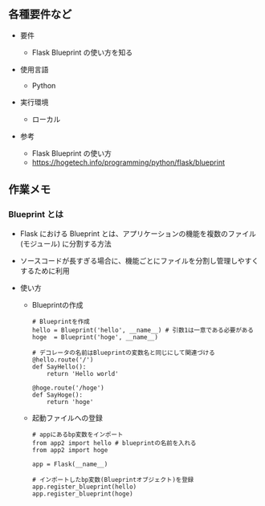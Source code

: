 ## 各種要件など
- 要件
    - Flask Blueprint の使い方を知る

- 使用言語
    - Python

- 実行環境
    - ローカル

- 参考
    - Flask Blueprint の使い方
    - https://hogetech.info/programming/python/flask/blueprint


## 作業メモ
### Blueprint とは
- Flask における Blueprint とは、アプリケーションの機能を複数のファイル (モジュール) に分割する方法
- ソースコードが長すぎる場合に、機能ごとにファイルを分割し管理しやすくするために利用

- 使い方
    - Blueprintの作成
        ```
        # Blueprintを作成
        hello = Blueprint('hello', __name__) # 引数1は一意である必要がある
        hoge  = Blueprint('hoge', __name__)

        # デコレータの名前はBlueprintの変数名と同じにして関連づける
        @hello.route('/')
        def SayHello():
            return 'Hello world'

        @hoge.route('/hoge')
        def SayHoge():
            return 'hoge'

        ```

    - 起動ファイルへの登録
        ```
        # appにあるbp変数をインポート
        from app2 import hello # blueprintの名前を入れる
        from app2 import hoge  

        app = Flask(__name__)

        # インポートしたbp変数(Blueprintオブジェクト)を登録
        app.register_blueprint(hello)
        app.register_blueprint(hoge)

        ```